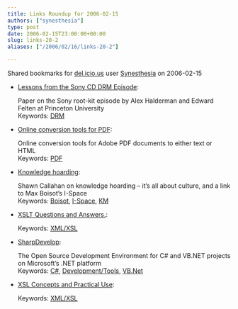 ```yaml
---
title: Links Roundup for 2006-02-15
authors: ["synesthesia"]
type: post
date: 2006-02-15T23:00:00+00:00
slug: links-20-2 
aliases: ["/2006/02/16/links-20-2"]

---
```

Shared bookmarks for [del.icio.us][1] user  [Synesthesia][2] on 2006-02-15

  * [Lessons from the Sony CD DRM Episode][3]:
  
    Paper on the Sony root-kit episode by Alex Halderman and Edward Felten at Princeton University   
    Keywords: [DRM][4]
  * [Online conversion tools for PDF][5]:
  
    Online conversion tools for Adobe PDF documents to either text or HTML   
    Keywords: [PDF][6]
  * [Knowledge hoarding][7]:
  
    Shawn Callahan on knowledge hoarding &#8211; it&#8217;s all about culture, and a link to Max Boisot&#8217;s I-Space   
    Keywords: [Boisot][8], [I-Space][9], [KM][10]
  * [XSLT Questions and Answers.][11]:
  
       
    Keywords: [XML/XSL][12]
  * [SharpDevelop][13]:
  
    The Open Source Development Environment for C# and VB.NET projects on Microsoft&#8217;s .NET platform   
    Keywords: [C#][14], [Development/Tools][15], [VB.Net][16]
  * [XSL Concepts and Practical Use][17]:
  
       
    Keywords: [XML/XSL][12]

 [1]: https://del.icio.us/
 [2]: https://del.icio.us/synesthesia
 [3]: https://itpolicy.princeton.edu/pub/sonydrm-ext.pdf "https://itpolicy.princeton.edu/pub/sonydrm-ext.pdf"
 [4]: https://del.icio.us/synesthesia/DRM
 [5]: https://www.adobe.com/products/acrobat/access_onlinetools.html "https://www.adobe.com/products/acrobat/access_onlinetools.html"
 [6]: https://del.icio.us/synesthesia/PDF
 [7]: https://www.anecdote.com.au/archives/2006/02/knowledge_hoard.html "https://www.anecdote.com.au/archives/2006/02/knowledge_hoard.html"
 [8]: https://del.icio.us/synesthesia/Boisot
 [9]: https://del.icio.us/synesthesia/I-Space
 [10]: https://del.icio.us/synesthesia/KM
 [11]: https://www.dpawson.co.uk/xsl/sect2/sect21.html "https://www.dpawson.co.uk/xsl/sect2/sect21.html"
 [12]: https://del.icio.us/synesthesia/XML/XSL
 [13]: https://www.icsharpcode.net/OpenSource/SD/ "https://www.icsharpcode.net/OpenSource/SD/"
 [14]: https://del.icio.us/synesthesia/C#
 [15]: https://del.icio.us/synesthesia/Development/Tools
 [16]: https://del.icio.us/synesthesia/VB.Net
 [17]: https://www.nwalsh.com/docs/tutorials/xsl/xsl/frames.html "https://www.nwalsh.com/docs/tutorials/xsl/xsl/frames.html"